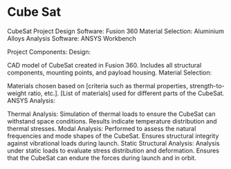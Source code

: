 # Cube Sat
CubeSat Project
Design Software: Fusion 360
Material Selection: Aluminium Alloys
Analysis Software: ANSYS Workbench

Project Components:
Design:

CAD model of CubeSat created in Fusion 360.
Includes all structural components, mounting points, and payload housing.
Material Selection:

Materials chosen based on [criteria such as thermal properties, strength-to-weight ratio, etc.].
[List of materials] used for different parts of the CubeSat.
ANSYS Analysis:

Thermal Analysis:
Simulation of thermal loads to ensure the CubeSat can withstand space conditions.
Results indicate temperature distribution and thermal stresses.
Modal Analysis:
Performed to assess the natural frequencies and mode shapes of the CubeSat.
Ensures structural integrity against vibrational loads during launch.
Static Structural Analysis:
Analysis under static loads to evaluate stress distribution and deformation.
Ensures that the CubeSat can endure the forces during launch and in orbit.
